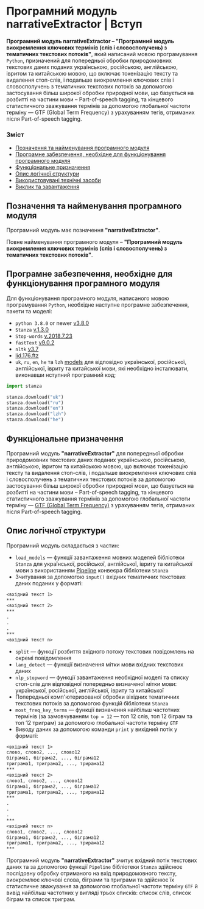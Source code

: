 # Програмний модуль narrativeExtractor | Вступ

**Програмний модуль narrativeExtractor – "Програмний модуль виокремлення ключових термінів (слів і словосполучень) з тематичних текстових потоків"**, який написаний мовою програмування `Python`, призначений для попередньої обробки природомовних текстових даних поданих українською, російською, англійською, івритом та китайською мовою, що включає токенізацію тексту та видалення стоп-слів, і подальше виокремлення ключових слів і словосполучень з тематичних текстових потоків за допомогою застосування більш широкої обробки природної мови, що базується на розбитті на частини мови – Part-of-speech tagging, та кінцевого статистичного зважування термінів за допомогою глобальної частоти терміну — GTF (Global Term Frequency) з урахуванням тегів, отриманих після Part-of-speech tagging.


### Зміст
- [Позначення та найменування програмного модуля](#name)
- [Програмне забезпечення, необхідне для функціонування програмного модуля](#software)
- [Функціональне призначення](#function)
- [Опис логічної структури](#structure)
- [Використовувані технічні засоби](#hardware)
- [Виклик та завантаження](#run)

<a name="name"></a>
<h2>Позначення та найменування програмного модуля</h2>

Програмний модуль має позначення **"narrativeExtractor"**.

Повне найменування програмного модуля – **"Програмний модуль виокремлення ключових термінів (слів і словосполучень) з тематичних текстових потоків"**.

<a name="software"></a>
<h2>Програмне забезпечення, необхідне для функціонування програмного модуля</h2>

Для функціонування програмного модуля, написаного мовою програмування `Python`, необхідне наступне програмне забезпечення, пакети та моделі:

- `python 3.8.0` or newer [v3.8.0](https://www.python.org/downloads/release/python-380/)
- `Stanza` [v.1.3.0](https://pypi.org/project/stanza/1.3.0/)
- `Stop-words` [v.2018.7.23](https://pypi.org/project/stop-words/2018.7.23/)
- `fastText` [v9.0.2](https://github.com/facebookresearch/fastText)
- `nltk` [v3.7](https://pypi.org/project/nltk/3.7/)
- [lid.176.ftz](https://dl.fbaipublicfiles.com/fasttext/supervised-models/lid.176.ftz)
- `uk`, `ru`, `en`, `he` та `lzh` [models](https://stanfordnlp.github.io/stanza/available_models.html) для відповідно української, російської, англійської, івриту та китайської мови, які необхідно інсталювати, виконавши нступний програмний код;
```python
import stanza

stanza.download("uk")
stanza.download("ru")
stanza.download("en")
stanza.download("lzh")
stanza.download("he")
```

<a name="function"></a>
<h2>Функціональне призначення</h2>

Програмний модуль **"narrativeExtractor"** для попередньої обробки природомовних текстових даних поданих українською, російською, англійською, івритом та китайською мовою, що включає токенізацію тексту та видалення стоп-слів, і подальше виокремлення ключових слів і словосполучень з тематичних текстових потоків за допомогою застосування більш широкої обробки природної мови, що базується на розбитті на частини мови – Part-of-speech tagging, та кінцевого статистичного зважування термінів за допомогою глобальної частоти терміну — [GTF (Global Term Frequency)](http://odmytrenko.tilda.ws/2018paper6) з урахуванням тегів, отриманих після Part-of-speech tagging.

<a name="structure"></a>
<h2>Опис логічної структури</h2>

Програмний модуль складається з частин:
- `load_models` — функції завантаження мовних моделей бібліотеки `Stanza` для української, російської, англійської, івриту та китайської мови з використанням [Pipeline](https://stanfordnlp.github.io/stanza/pipeline.html) конвеєра бібліотеки `Stanza`
- Зчитування за допомогою `input()` вхідних тематичних текстових даних поданих у форматі:
```txt
<вхідний текст 1>
***
<вхідний текст 2>
***
.
.
.
***
<вхідний текст n>
```
- `split` — функції розбиття вхідного потоку текстових повідомлень на окремі повідомлення
- `lang_detect` — функції визначення мітки мови вхідних текстових даних
- `nlp_stopword` — функції завантаження необхідної моделі та списку стоп-слів для відповідної попередньо визначеної мітки мови: української, російської, англійської, івриту та китайської
- Попередньої комп'ютеризованої обробки віхідних тематичних текстових потоків за допомогою функцій бібліотеки `Stanza`
- `most_freq_key_terms` — функції визначення найбільш частотних термінів (за замовчуванням `top = 12` — топ 12 слів, топ 12 біграм та топ 12 триграм) за допомогою глобальної частоти терміну `GTF`
- Виводу даних за допомогою команди `print` у вихідний потік у форматі: 
```txt
<вхідний текст 1>
слово, слово2, ..., слово12
біграма1, біграма2, ..., біграма12
триграма1, триграма2, ..., трирама12
***
<вхідний текст 2>
слово1, слово2, ..., слово12
біграма1, біграма2, ..., біграма12
триграма1, триграма2, ..., трирама12
***
.
.
.
***
<вхідний текст n>
слово1, слово2, ..., слово12
біграма1, біграма2, ..., біграма12
триграма1, триграма2, ..., трирама12
***
```


Програмний модуль **"narrativeExtractor"** зчитує вхідний потік текстових даних та за допомогою функції `Pipeline` бібліотеки `Stanza` здійснює послідовну обробку отриманого на вхід природомовного тексту, виокремлює ключові слова, біграми та триграми та здійснює їх статистичне зважування за допомогою глобальної частоти терміну `GTF` й вивід найбільш частотних у вигляді трьох списків: список слів, список біграм та список триграм.
